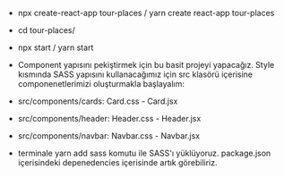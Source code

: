 - npx create-react-app tour-places / yarn create react-app tour-places
- cd tour-places/
- npx start / yarn start 


- Component yapısını pekiştirmek için bu basit projeyi yapacağız. Style kısmında SASS yapısını kullanacağımız için src klasörü içerisine componenetlerimizi oluşturmakla başlayalım:
- src/components/cards: Card.css - Card.jsx
- src/components/header: Header.css - Header.jsx
- src/components/navbar: Navbar.css - Navbar.jsx
- terminale yarn add sass komutu ile SASS'ı yüklüyoruz. package.json içerisindeki depenedencies içerisinde artık görebiliriz.